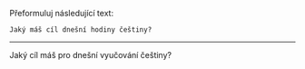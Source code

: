 Přeformuluj následující text:

```
Jaký máš cíl dnešní hodiny češtiny?
```

---

<!-- chatcmpl-748xeU7cHb7FJ7wLwSJaPaEY8a4ty -->

Jaký cíl máš pro dnešní vyučování češtiny?
